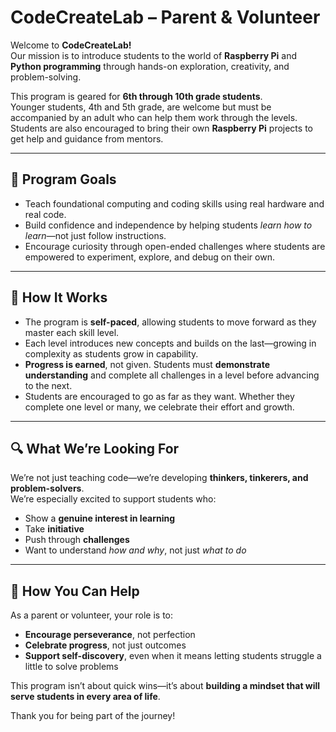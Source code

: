 # CodeCreateLab – Parent & Volunteer

Welcome to **CodeCreateLab!**  
Our mission is to introduce students to the world of **Raspberry Pi** and **Python programming** through hands-on exploration, creativity, and problem-solving.

This program is geared for **6th through 10th grade students**.  
Younger students, 4th and 5th grade, are welcome but must be accompanied by an adult who can help them work through the levels.  
Students are also encouraged to bring their own **Raspberry Pi** projects to get help and guidance from mentors.


---

## 🎯 Program Goals

- Teach foundational computing and coding skills using real hardware and real code.  
- Build confidence and independence by helping students *learn how to learn*—not just follow instructions.  
- Encourage curiosity through open-ended challenges where students are empowered to experiment, explore, and debug on their own.

---

## 🧭 How It Works

- The program is **self-paced**, allowing students to move forward as they master each skill level.  
- Each level introduces new concepts and builds on the last—growing in complexity as students grow in capability.  
- **Progress is earned**, not given. Students must **demonstrate understanding** and complete all challenges in a level before advancing to the next.  
- Students are encouraged to go as far as they want. Whether they complete one level or many, we celebrate their effort and growth.


---

## 🔍 What We’re Looking For

We’re not just teaching code—we’re developing **thinkers, tinkerers, and problem-solvers**.  
We’re especially excited to support students who:

- Show a **genuine interest in learning**  
- Take **initiative**  
- Push through **challenges**  
- Want to understand *how and why*, not just *what to do*

---

## 🙌 How You Can Help

As a parent or volunteer, your role is to:

- **Encourage perseverance**, not perfection  
- **Celebrate progress**, not just outcomes  
- **Support self-discovery**, even when it means letting students struggle a little to solve problems  

This program isn’t about quick wins—it’s about **building a mindset that will serve students in every area of life**.

Thank you for being part of the journey!
